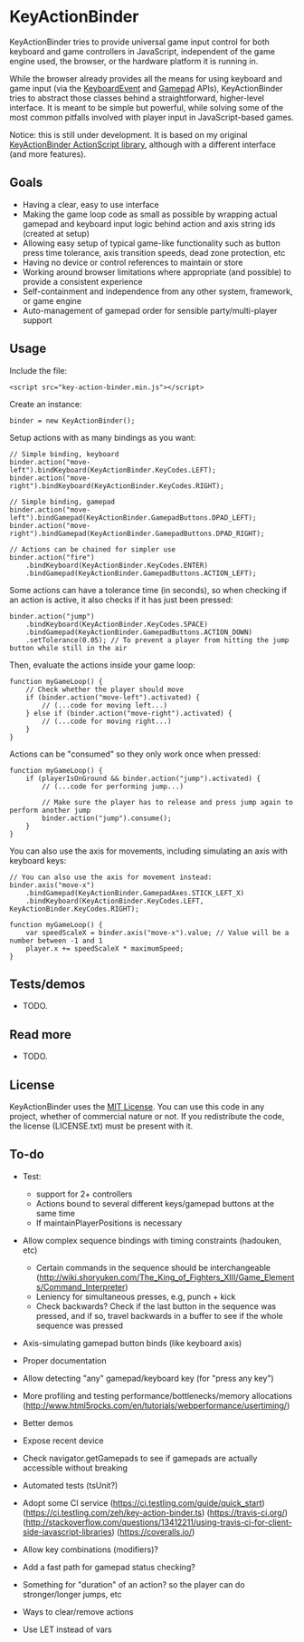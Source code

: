 # KeyActionBinder

KeyActionBinder tries to provide universal game input control for both keyboard and game controllers in JavaScript, independent of the game engine used, the browser, or the hardware platform it is running in.

While the browser already provides all the means for using keyboard and game input (via the [KeyboardEvent](https://developer.mozilla.org/en-US/docs/Web/API/KeyboardEvent/KeyboardEvent) and [Gamepad](https://developer.mozilla.org/en-US/docs/Web/Guide/API/Gamepad) APIs), KeyActionBinder tries to abstract those classes behind a straightforward, higher-level interface. It is meant to be simple but powerful, while solving some of the most common pitfalls involved with player input in JavaScript-based games.

Notice: this is still under development. It is based on my original [KeyActionBinder ActionScript library](https://github.com/zeh/key-action-binder), although with a different interface (and more features).


## Goals

 * Having a clear, easy to use interface
 * Making the game loop code as small as possible by wrapping actual gamepad and keyboard input logic behind action and axis string ids (created at setup)
 * Allowing easy setup of typical game-like functionality such as button press time tolerance, axis transition speeds, dead zone protection, etc
 * Having no device or control references to maintain or store
 * Working around browser limitations where appropriate (and possible) to provide a consistent experience
 * Self-containment and independence from any other system, framework, or game engine
 * Auto-management of gamepad order for sensible party/multi-player support

## Usage

Include the file:

	<script src="key-action-binder.min.js"></script>

Create an instance:

	binder = new KeyActionBinder();

Setup actions with as many bindings as you want:

	// Simple binding, keyboard
	binder.action("move-left").bindKeyboard(KeyActionBinder.KeyCodes.LEFT);
	binder.action("move-right").bindKeyboard(KeyActionBinder.KeyCodes.RIGHT);
	
	// Simple binding, gamepad
	binder.action("move-left").bindGamepad(KeyActionBinder.GamepadButtons.DPAD_LEFT);
	binder.action("move-right").bindGamepad(KeyActionBinder.GamepadButtons.DPAD_RIGHT);

	// Actions can be chained for simpler use
	binder.action("fire")
		.bindKeyboard(KeyActionBinder.KeyCodes.ENTER)
		.bindGamepad(KeyActionBinder.GamepadButtons.ACTION_LEFT);

Some actions can have a tolerance time (in seconds), so when checking if an action is active, it also checks if it has just been pressed:

	binder.action("jump")
		.bindKeyboard(KeyActionBinder.KeyCodes.SPACE)
		.bindGamepad(KeyActionBinder.GamepadButtons.ACTION_DOWN)
		.setTolerance(0.05); // To prevent a player from hitting the jump button while still in the air

Then, evaluate the actions inside your game loop:

	function myGameLoop() {
		// Check whether the player should move
		if (binder.action("move-left").activated) {
			// (...code for moving left...)
		} else if (binder.action("move-right").activated) {
			// (...code for moving right...)
		}
	}

Actions can be "consumed" so they only work once when pressed:

	function myGameLoop() {
		if (playerIsOnGround && binder.action("jump").activated) {
			// (...code for performing jump...)

			// Make sure the player has to release and press jump again to perform another jump
			binder.action("jump").consume();
		}
	}

You can also use the axis for movements, including simulating an axis with keyboard keys:
	
	// You can also use the axis for movement instead:
	binder.axis("move-x")
		.bindGamepad(KeyActionBinder.GamepadAxes.STICK_LEFT_X)
		.bindKeyboard(KeyActionBinder.KeyCodes.LEFT, KeyActionBinder.KeyCodes.RIGHT);
		
	function myGameLoop() {
		var speedScaleX = binder.axis("move-x").value; // Value will be a number between -1 and 1
		player.x += speedScaleX * maximumSpeed;
	}

## Tests/demos

 * TODO.


## Read more

 * TODO.


## License

KeyActionBinder uses the [MIT License](http://choosealicense.com/licenses/mit/). You can use this code in any project, whether of commercial nature or not. If you redistribute the code, the license (LICENSE.txt) must be present with it.


## To-do

 * Test:
   * support for 2+ controllers
   * Actions bound to several different keys/gamepad buttons at the same time
   * If maintainPlayerPositions is necessary

 * Allow complex sequence bindings with timing constraints (hadouken, etc)
   * Certain commands in the sequence should be interchangeable (http://wiki.shoryuken.com/The_King_of_Fighters_XIII/Game_Elements/Command_Interpreter)
   * Leniency for simultaneous presses, e.g, punch + kick
   * Check backwards? Check if the last button in the sequence was pressed, and if so, travel backwards in a buffer to see if the whole sequence was pressed

 * Axis-simulating gamepad button binds (like keyboard axis)
 * Proper documentation
 * Allow detecting "any" gamepad/keyboard key (for "press any key")
 * More profiling and testing performance/bottlenecks/memory allocations (http://www.html5rocks.com/en/tutorials/webperformance/usertiming/)
 * Better demos
 * Expose recent device
 * Check navigator.getGamepads to see if gamepads are actually accessible without breaking
 * Automated tests (tsUnit?)
 * Adopt some CI service (https://ci.testling.com/guide/quick_start) (https://ci.testling.com/zeh/key-action-binder.ts) (https://travis-ci.org/) (http://stackoverflow.com/questions/13412211/using-travis-ci-for-client-side-javascript-libraries) (https://coveralls.io/)
 * Allow key combinations (modifiers)?
 * Add a fast path for gamepad status checking?
 * Something for "duration" of an action? so the player can do stronger/longer jumps, etc
 * Ways to clear/remove actions
 * Use LET instead of vars